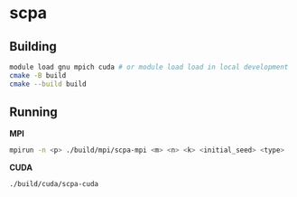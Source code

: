 # scpa

## Building

```bash
module load gnu mpich cuda # or module load load in local development
cmake -B build
cmake --build build
```

## Running

**MPI**

```bash
mpirun -n <p> ./build/mpi/scpa-mpi <m> <n> <k> <initial_seed> <type>
```

**CUDA**

```cuda
./build/cuda/scpa-cuda
```
